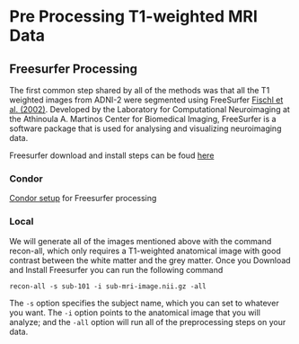# Pre Processing T1-weighted MRI Data

## Freesurfer Processing
 The first common step shared by all of the methods was that all the T1 weighted images from ADNI-2 were segmented using FreeSurfer [Fischl et al. (2002)](https://pubmed.ncbi.nlm.nih.gov/11832223/). Developed by the Laboratory for Computational Neuroimaging at the Athinoula A. Martinos Center for Biomedical Imaging, FreeSurfer is a software package that is used for analysing and visualizing neuroimaging data.

Freesurfer download and install steps can be foud [here](https://surfer.nmr.mgh.harvard.edu/fswiki/DownloadAndInstall)

### Condor
[Condor setup](Condor%20) for Freesurfer processing

### Local
We will generate all of the images mentioned above with the command recon-all, which only requires a T1-weighted anatomical image with good contrast between the white matter and the grey matter. Once you Download and Install Freesurfer you can run the following command

```recon-all -s sub-101 -i sub-mri-image.nii.gz -all```

The ```-s``` option specifies the subject name, which you can set to whatever you want. The ```-i``` option points to the anatomical image that you will analyze; and the ```-all``` option will run all of the preprocessing steps on your data.
